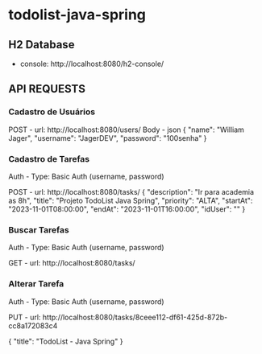 # todolist-java-spring

## H2 Database
- console: http://localhost:8080/h2-console/

## API REQUESTS

### Cadastro de Usuários
POST - url: http://localhost:8080/users/
Body - json
{
    "name": "William Jager",
    "username": "JagerDEV",
    "password": "100senha"
}

### Cadastro de Tarefas
Auth - Type: Basic Auth (username, password)

POST - url: http://localhost:8080/tasks/
{
    "description": "Ir para academia as 8h",
    "title": "Projeto TodoList Java Spring",
    "priority": "ALTA",
    "startAt": "2023-11-01T08:00:00", 
    "endAt": "2023-11-01T16:00:00", 
    "idUser": ""
}


### Buscar Tarefas
Auth - Type: Basic Auth (username, password)

GET - url: http://localhost:8080/tasks/

### Alterar Tarefa
Auth - Type: Basic Auth (username, password)

PUT - url: http://localhost:8080/tasks/8ceee112-df61-425d-872b-cc8a172083c4

{
    "title": "TodoList - Java Spring"
}
